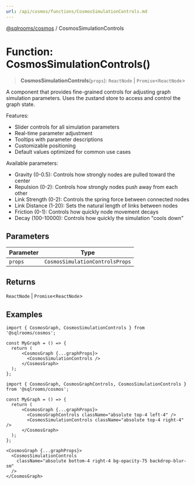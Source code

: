 ```yaml
---
url: /api/cosmos/functions/CosmosSimulationControls.md
---
```

[@sqlrooms/cosmos](../index.md) / CosmosSimulationControls

# Function: CosmosSimulationControls()

> **CosmosSimulationControls**(`props`): `ReactNode` | `Promise`<`ReactNode`>

A component that provides fine-grained controls for adjusting graph simulation parameters.
Uses the zustand store to access and control the graph state.

Features:

* Slider controls for all simulation parameters
* Real-time parameter adjustment
* Tooltips with parameter descriptions
* Customizable positioning
* Default values optimized for common use cases

Available parameters:

* Gravity (0-0.5): Controls how strongly nodes are pulled toward the center
* Repulsion (0-2): Controls how strongly nodes push away from each other
* Link Strength (0-2): Controls the spring force between connected nodes
* Link Distance (1-20): Sets the natural length of links between nodes
* Friction (0-1): Controls how quickly node movement decays
* Decay (100-10000): Controls how quickly the simulation "cools down"

## Parameters

| Parameter | Type |
| ------ | ------ |
| `props` | `CosmosSimulationControlsProps` |

## Returns

`ReactNode` | `Promise`<`ReactNode`>

## Examples

```tsx
import { CosmosGraph, CosmosSimulationControls } from '@sqlrooms/cosmos';

const MyGraph = () => {
  return (
      <CosmosGraph {...graphProps}>
        <CosmosSimulationControls />
      </CosmosGraph>
  );
};
```

```tsx
import { CosmosGraph, CosmosGraphControls, CosmosSimulationControls } from '@sqlrooms/cosmos';

const MyGraph = () => {
  return (
      <CosmosGraph {...graphProps}>
        <CosmosGraphControls className="absolute top-4 left-4" />
        <CosmosSimulationControls className="absolute top-4 right-4" />
      </CosmosGraph>
  );
};
```

```tsx
<CosmosGraph {...graphProps}>
  <CosmosSimulationControls
    className="absolute bottom-4 right-4 bg-opacity-75 backdrop-blur-sm"
  />
</CosmosGraph>
```
